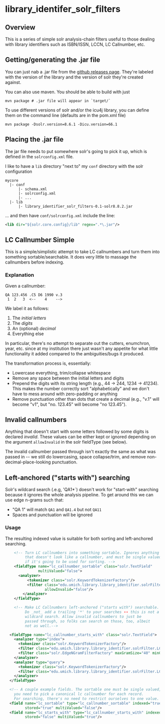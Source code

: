 # library_identifer_solr_filters

## Overview

This is a series of simple solr analysis-chain filters useful to those
dealing with library identifiers such as ISBN/ISSN, LCCN, LC Callnumber, etc.

## Getting/generating the .jar file

You can just nab a .jar file from the [github releases page](https://github.com/billdueber/library_identifier_solr_filters/releases). They're labeled
with the version of the library and the version of solr they're created
against. 

You can also use maven. You should be able to build with just

```shell
mvn package # .jar file will appear in `target/`

```

To use different versions of solr and/or the icu4j library, you can
define them on the command line (defaults are in the pom.xml file)

```shell
mvn package -Dsolr.version=8.6.1 -Dicu.version=66.1

```

## Placing the .jar file

The jar file needs to put somewhere solr's going to pick it up, which
is defined in the `solrconfig.xml` file. 

I like to have a `lib` directory
"next to" my `conf` directory with the solr configuration

```
mycore
  |- conf
      |- schema.xml
      |- solrconfig.xml
      |- ...
  |- lib
      |- library_identifier_solr_filters-0.1-solr8.8.2.jar

```

... and then have `conf/solrconfig.xml` include the line:

```xml
<lib dir="${solr.core.config}/lib" regex=".*\.jar"/>
```

## LC Callnumber Simple

This is a simple/simplistic attempt to take LC callnumbers and turn them
into something sortable/searchable. It does very little to massage the 
callnumbers before indexing. 


### Explanation

Given a callnumber:
```
QA 123.456 .C5 D6 1990 v.3
 1  2   3  <--    4    -->
```

We label it as follows: 
 1. The _initial letters_
 2. The _digits_
 3. An (optional) _decimal_
 4. Everything else

In particular, there's no attempt to separate out the cutters, enumchron,
year, etc. since at my institution there just wasn't any appetite for what
little functionality it added compared to the ambiguities/bugs it 
produced.

The transformation process is, essentially:

  * Lowercase everything, trim/collapse whitespace
  * Remove any space between the initial letters and digits
  * Prepend the digits with its string length (e.g., 44 -> 244, 1234 -> 
    41234).
    This makes the number correctly sort "alphabetically" and we don't have
    to mess around with zero-padding or anything
  * Remove punctuation other than dots that create a decimal (e.g., "v.1" will
    become "v1", but "no. 123.45" will become "no 123.45").
    
## Invalid callnumbers

Anything that doesn't start with some letters followed by some digits is
declared _invalid_. These values can be either kept or ignored depending on
the argument `allowInvalid` in the solr fieldType (see below).

The invalid callnumber passed through isn't exactly the same as what
was passed in -- we still do lowercasing, space collapse/trim, and remove
non-decimal-place-looking punctuation.

## Left-anchored ("starts with") searching
Solr's wildcard search (.e.g, 'QA1*`) doesn't work for "start-with" searching
because it ignores the whole analysis pipeline. To get around this we can 
use edge n-grams such that:

  * "QA 1" will match `QA1` and `QA1.4` but not `QA11`
  * Spaces and punctuation will be ignored

### Usage

The resulting indexed value is suitable for both sorting and left-anchored
searching.

```xml
    <!-- Turn LC callnumbers into something sortable. Ignores anything 
         that doesn't look like a callnumber, and must be single valued
         if it's going to be used for sorting. -->
    <fieldType name="lc_callnumber_sortable" class="solr.TextField" 
               multiValued="false">
      <analyzer>
          <tokenizer class="solr.KeywordTokenizerFactory"/>
          <filter class="edu.umich.library.library_identifier.solrFilter.LCCallNumberSimpleFilterFactory"
                  allowInvalid="false"/>
        </analyzer>
    </fieldType>

    <!-- Make LC Callnumbers left-anchored ("starts with") searchable. 
         Do _not_ add a trailing '*' to your searches -- this is not a 
         wildcard search. Allow invalid callnumbers to just be 
         passed through, so folks can search on those, too, albeit
         not as well.-->

  <fieldType name="lc_callnumber_starts_with" class="solr.TextField">
    <analyzer type="index">
      <tokenizer class="solr.KeywordTokenizerFactory"/>
      <filter class="edu.umich.library.library_identifier.solrFilter.LCCallNumberSimpleFilterFactory" allowInvalid="true"/>
      <filter class="solr.EdgeNGramFilterFactory" maxGramSize="40" minGramSize="2"/>
    </analyzer>
    <analyzer type="query">
      <tokenizer class="solr.KeywordTokenizerFactory"/>
      <filter class="edu.umich.library.library_identifier.solrFilter.LCCallNumberSimpleFilterFactory" allowInvalid="true"/>
    </analyzer>
  </fieldType>

  <!-- A couple example fields. The sortable one must be single valued, so 
    you need to pick a canonical lc callnumber for each record.
    For searching, there's no need to restrict ourselves to one value. -->
  <field name="lc_sortable" type="lc_callnumber_sortable" indexed="true" 
         stored="true" multiValued="false"/>
  <field name="lc_starts_with" type="lc_callnumber_starts_with" indexed="true"
         stored="false" multiValued="true"/>

```

